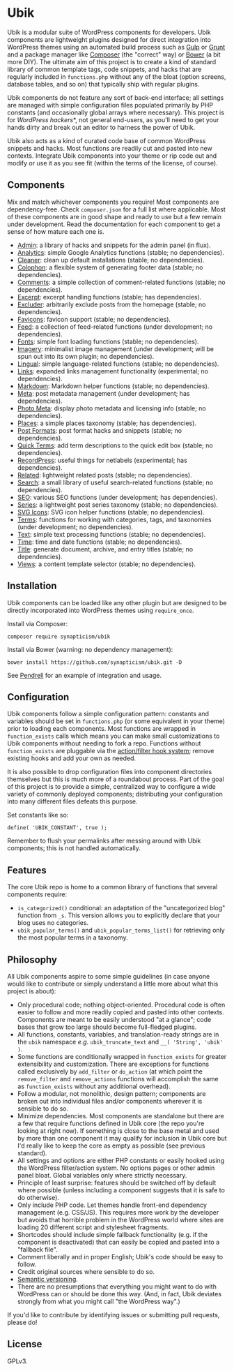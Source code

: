 # Ubik

Ubik is a modular suite of WordPress components for developers. Ubik components are lightweight plugins designed for direct integration into WordPress themes using an automated build process such as [Gulp](http://gulpjs.com/) or [Grunt](http://gruntjs.com/) and a package manager like [Composer](https://getcomposer.org) (the "correct" way) or [Bower](http://bower.io/) (a bit more DIY). The ultimate aim of this project is to create a kind of standard library of common template tags, code snippets, and hacks that are regularly included in `functions.php` without any of the bloat (option screens, database tables, and so on) that typically ship with regular plugins.

Ubik components do not feature any sort of back-end interface; all settings are managed with simple configuration files populated primarily by PHP constants (and occasionally global arrays where necessary). This project is for *WordPress hackers**, not general end-users, as you'll need to get your hands dirty and break out an editor to harness the power of Ubik.

Ubik also acts as a kind of curated code base of common WordPress snippets and hacks. Most functions are readily cut and pasted into new contexts. Integrate Ubik components into your theme or rip code out and modify or use it as you see fit (within the terms of the license, of course).



## Components

Mix and match whichever components you require! Most components are dependency-free. Check `composer.json` for a full list where applicable. Most of these components are in good shape and ready to use but a few remain under development. Read the documentation for each component to get a sense of how mature each one is.

* [Admin](https://github.com/synapticism/ubik-admin): a library of hacks and snippets for the admin panel (in flux).
* [Analytics](https://github.com/synapticism/ubik-analytics): simple Google Analytics functions (stable; no dependencies).
* [Cleaner](https://github.com/synapticism/ubik-cleaner): clean up default installations (stable; no dependencies).
* [Colophon](https://github.com/synapticism/ubik-colophon): a flexible system of generating footer data (stable; no dependencies).
* [Comments](https://github.com/synapticism/ubik-comments): a simple collection of comment-related functions (stable; no dependencies).
* [Excerpt](https://github.com/synapticism/ubik-excerpt): excerpt handling functions (stable; has dependencies).
* [Excluder](https://github.com/synapticism/ubik-excluder): arbitrarily exclude posts from the homepage (stable; no dependencies).
* [Favicons](https://github.com/synapticism/ubik-favicons): favicon support (stable; no dependencies).
* [Feed](https://github.com/synapticism/ubik-feed): a collection of feed-related functions (under development; no dependencies).
* [Fonts](https://github.com/synapticism/ubik-fonts): simple font loading functions (stable; no dependencies).
* [Imagery](https://github.com/synapticism/ubik-imagery): minimalist image management (under development; will be spun out into its own plugin; no dependencies).
* [Lingual](https://github.com/synapticism/ubik-lingual): simple language-related functions (stable; no dependencies).
* [Links](https://github.com/synapticism/ubik-links): expanded links management functionality (experimental; no dependencies).
* [Markdown](https://github.com/synapticism/ubik-markdown): Markdown helper functions (stable; no dependencies).
* [Meta](https://github.com/synapticism/ubik-meta): post metadata management (under development; has dependencies).
* [Photo Meta](https://github.com/synapticism/ubik-photo-meta): display photo metadata and licensing info (stable; no dependencies).
* [Places](https://github.com/synapticism/ubik-places): a simple places taxonomy (stable; has dependencies).
* [Post Formats](https://github.com/synapticism/ubik-post-formats): post format hacks and snippets (stable; no dependencies).
* [Quick Terms](https://github.com/synapticism/ubik-quick-terms): add term descriptions to the quick edit box (stable; no dependencies).
* [RecordPress](https://github.com/synapticism/ubik-recordpress): useful things for netlabels (experimental; has dependencies).
* [Related](https://github.com/synapticism/ubik-related): lightweight related posts (stable; no dependencies).
* [Search](https://github.com/synapticism/ubik-search): a small library of useful search-related functions (stable; no dependencies).
* [SEO](https://github.com/synapticism/ubik-seo): various SEO functions (under development; has dependencies).
* [Series](https://github.com/synapticism/ubik-series): a lightweight post series taxonomy (stable; no dependencies).
* [SVG Icons](https://github.com/synapticism/ubik-svg-icons): SVG icon helper functions (stable; no dependencies).
* [Terms](https://github.com/synapticism/ubik-terms): functions for working with categories, tags, and taxonomies (under development; no dependencies).
* [Text](https://github.com/synapticism/ubik-text): simple text processing functions (stable; no dependencies).
* [Time](https://github.com/synapticism/ubik-time): time and date functions (stable; no dependencies).
* [Title](https://github.com/synapticism/ubik-title): generate document, archive, and entry titles (stable; no dependencies).
* [Views](https://github.com/synapticism/ubik-views): a content template selector (stable; no dependencies).



## Installation

Ubik components can be loaded like any other plugin but are designed to be directly incorporated into WordPress themes using `require_once`.

Install via Composer:

```composer require synapticism/ubik```

Install via Bower (warning: no dependency management):

```bower install https://github.com/synapticism/ubik.git -D```

See [Pendrell](https://github.com/synapticism/pendrell) for an example of integration and usage.



## Configuration

Ubik components follow a simple configuration pattern: constants and variables should be set in `functions.php` (or some equivalent in your theme) prior to loading each components. Most functions are wrapped in `function_exists` calls which means you can make small customizations to Ubik components without needing to fork a repo. Functions without `function_exists` are pluggable via the [action/filter hook system](http://codex.wordpress.org/Plugin_API/Hooks); remove existing hooks and add your own as needed.

It is also possible to drop configuration files into component directories themselves but this is much more of a roundabout process. Part of the goal of this project is to provide a simple, centralized way to configure a wide variety of commonly deployed components; distributing your configuration into many different files defeats this purpose.

Set constants like so:

```define( 'UBIK_CONSTANT', true );```

Remember to flush your permalinks after messing around with Ubik components; this is not handled automatically.



## Features

The core Ubik repo is home to a common library of functions that several components require:

* `is_categorized()` conditional: an adaptation of the "uncategorized blog" function from `_s`. This version allows you to explicitly declare that your blog uses no categories.
* `ubik_popular_terms()` and `ubik_popular_terms_list()` for retrieving only the most popular terms in a taxonomy.



## Philosophy

All Ubik components aspire to some simple guidelines (in case anyone would like to contribute or simply understand a little more about what this project is about):

* Only procedural code; nothing object-oriented. Procedural code is often easier to follow and more readily copied and pasted into other contexts. Components are meant to be easily understood "at a glance"; code bases that grow too large should become full-fledged plugins.
* All functions, constants, variables, and translation-ready strings are in the `ubik` namespace *e.g.* `ubik_truncate_text` and `__( 'String', 'ubik' )`.
* Some functions are conditionally wrapped in `function_exists` for greater extensibility and customization. There are exceptions for functions called exclusively by `add_filter` or `do_action` (at which point the `remove_filter` and `remove_actions` functions will accomplish the same as `function_exists` without any additional overhead).
* Follow a modular, not monolithic, design pattern; components are broken out into individual files and/or components wherever it is sensible to do so.
* Minimize dependencies. Most components are standalone but there are a few that require functions defined in Ubik core (the repo you're looking at right now). If something is close to the base metal and used by more than one component it may qualify for inclusion in Ubik core but I'd really like to keep the core as empty as possible (see previous standard).
* All settings and options are either PHP constants or easily hooked using the WordPress filter/action system. No options pages or other admin panel bloat. Global variables only where strictly necessary.
* Principle of least surprise: features should be switched off by default where possible (unless including a component suggests that it is safe to do otherwise).
* Only include PHP code. Let themes handle front-end dependency management (e.g. CSS/JS). This requires more work by the developer but avoids that horrible problem in the WordPress world where sites are loading 20 different script and stylesheet fragments.
* Shortcodes should include simple fallback functionality (e.g. if the component is deactivated) that can easily be copied and pasted into a "fallback file".
* Comment liberally and in proper English; Ubik's code should be easy to follow.
* Credit original sources where sensible to do so.
* [Semantic versioning](http://semver.org/).
* There are no presumptions that everything you might want to do with WordPress can or should be done this way. (And, in fact, Ubik deviates strongly from what you might call "the WordPress way".)

If you'd like to contribute by identifying issues or submitting pull requests, please do!



## License

GPLv3.

